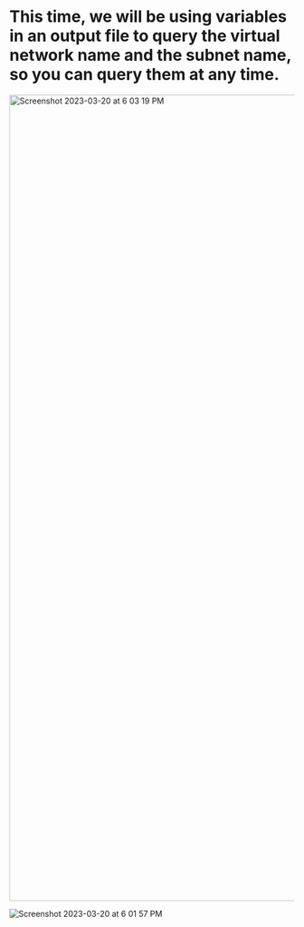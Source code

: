 # This time, we will be using variables in an output file to query the virtual network name and the subnet name, so you can query them at any time.

<img width="1422" alt="Screenshot 2023-03-20 at 6 03 19 PM" src="https://user-images.githubusercontent.com/121365233/226479231-9a369f35-5cb9-4b43-9cd8-35ea32c741df.png">

![Screenshot 2023-03-20 at 6 01 57 PM](https://user-images.githubusercontent.com/121365233/226479243-6c9a0964-93b8-4a39-b25a-58f4ea678cb8.png)
